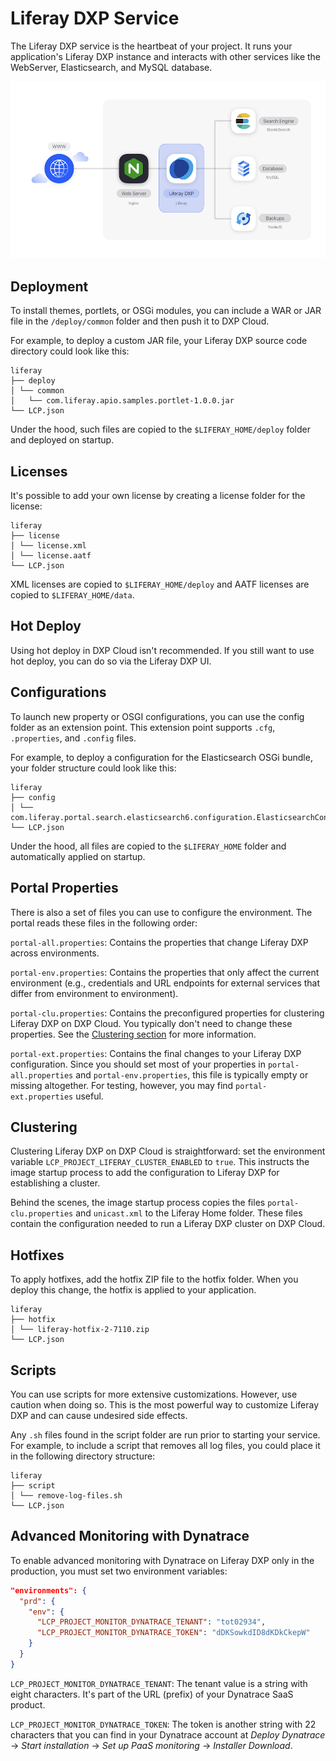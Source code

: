 # Liferay DXP Service

The Liferay DXP service is the heartbeat of your project. It runs your
application's Liferay DXP instance and interacts with other services like the
WebServer, Elasticsearch, and MySQL database. 

![Figure 1: The Liferay DXP service is one of several services available in DXP Cloud.](../../images/services-dxp.png)

## Deployment

To install themes, portlets, or OSGi modules, you can include a WAR or JAR file
in the `/deploy/common` folder and then push it to DXP Cloud.

For example, to deploy a custom JAR file, your Liferay DXP source code directory
could look like this:

    liferay
    ├── deploy
    │ └── common
    │   └── com.liferay.apio.samples.portlet-1.0.0.jar
    └── LCP.json

Under the hood, such files are copied to the `$LIFERAY_HOME/deploy` folder and
deployed on startup. 

## Licenses

It's possible to add your own license by creating a license folder for the 
license:

    liferay
    ├── license
    │ └── license.xml
    │ └── license.aatf
    └── LCP.json

XML licenses are copied to `$LIFERAY_HOME/deploy` and AATF licenses are copied 
to `$LIFERAY_HOME/data`. 

## Hot Deploy

Using hot deploy in DXP Cloud isn't recommended. If you still want to use hot
deploy, you can do so via the Liferay DXP UI.

## Configurations

To launch new property or OSGI configurations, you can use the config folder as
an extension point. This extension point supports `.cfg`, `.properties`, and 
`.config` files.

For example, to deploy a configuration for the Elasticsearch OSGi bundle, your
folder structure could look like this:

    liferay
    ├── config
    │ └── com.liferay.portal.search.elasticsearch6.configuration.ElasticsearchConfiguration.config
    └── LCP.json

Under the hood, all files are copied to the `$LIFERAY_HOME` folder and 
automatically applied on startup. 

## Portal Properties

There is also a set of files you can use to configure the environment. The
portal reads these files in the following order:

`portal-all.properties`: Contains the properties that change Liferay DXP across 
environments.

`portal-env.properties`: Contains the properties that only affect the current 
environment (e.g., credentials and URL endpoints for external services that 
differ from environment to environment).

`portal-clu.properties`: Contains the preconfigured properties for clustering
Liferay DXP on DXP Cloud. You typically don't need to change these properties.
See the 
[Clustering section](#clustering) 
for more information. 

`portal-ext.properties`: Contains the final changes to your Liferay DXP 
configuration. Since you should set most of your properties in 
`portal-all.properties` and `portal-env.properties`, this file is typically 
empty or missing altogether. For testing, however, you may find 
`portal-ext.properties` useful. 

## Clustering

Clustering Liferay DXP on DXP Cloud is straightforward: set the environment
variable `LCP_PROJECT_LIFERAY_CLUSTER_ENABLED` to `true`. This instructs the 
image startup process to add the configuration to Liferay DXP for establishing a
cluster.

Behind the scenes, the image startup process copies the files 
`portal-clu.properties` and `unicast.xml` to the Liferay Home folder. These 
files contain the configuration needed to run a Liferay DXP cluster on DXP 
Cloud. 

## Hotfixes

To apply hotfixes, add the hotfix ZIP file to the hotfix folder. When you deploy
this change, the hotfix is applied to your application.

    liferay
    ├── hotfix
    │ └── liferay-hotfix-2-7110.zip
    └── LCP.json

## Scripts

You can use scripts for more extensive customizations. However, use caution when
doing so. This is the most powerful way to customize Liferay DXP and can cause
undesired side effects.

Any `.sh` files found in the script folder are run prior to starting your 
service. For example, to include a script that removes all log files, you could 
place it in the following directory structure:

    liferay
    ├── script
    │ └── remove-log-files.sh
    └── LCP.json

## Advanced Monitoring with Dynatrace

To enable advanced monitoring with Dynatrace on Liferay DXP only in the
production, you must set two environment variables:

```json
"environments": {
  "prd": {
    "env": {
      "LCP_PROJECT_MONITOR_DYNATRACE_TENANT": "tot02934",
      "LCP_PROJECT_MONITOR_DYNATRACE_TOKEN": "dDKSowkdID8dKDkCkepW"
    }
  }
}
```

`LCP_PROJECT_MONITOR_DYNATRACE_TENANT`: The tenant value is a string with eight
characters. It's part of the URL (prefix) of your Dynatrace SaaS product.

`LCP_PROJECT_MONITOR_DYNATRACE_TOKEN`: The token is another string with 22
characters that you can find in your Dynatrace account at *Deploy Dynatrace* 
&rarr; *Start installation* &rarr; *Set up PaaS monitoring* &rarr; 
*Installer Download*. 
